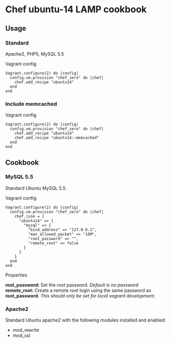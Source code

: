 # Chef ubuntu-14 LAMP cookbook

## Usage

### Standard

Apache2, PHP5, MySQL 5.5

Vagrant config

````
Vagrant.configure(2) do |config|
  config.vm.provision "chef_zero" do |chef|
    chef.add_recipe "ubuntu14"
  end
end
````

### Include memcached

Vagrant config

````
Vagrant.configure(2) do |config|
  config.vm.provision "chef_zero" do |chef|
    chef.add_recipe "ubuntu14"
    chef.add_recipe "ubuntu14::memcached"
  end
end
````

## Cookbook

### MySQL 5.5

Standard Ubuntu MySQL 5.5.

Vagrant config

````
Vagrant.configure(2) do |config|
  config.vm.provision "chef_zero" do |chef|
    chef.json = {
      "ubuntu14" => {
        "mysql" => {
          "bind_address" => "127.0.0.1",
          "max_allowed_packet" => "16M",
          "root_password" => "",
          "remote_root" => false
        }
      }
    }
  end
end
````

Properties

**root_password:** Set the _root_ password. _Default is no password_  
**remote_root:** Create a remote _root_ login using the same password as **root_password**. _This should only be set for local vagrant development._  

### Apache2

Standard Ubuntu apache2 with the following modules installed and enabled:

* mod_rewrite
* mod_ssl

